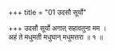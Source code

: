 +++
title = "01 उदसौ सूर्यो"

+++
उदसौ सूर्यो अगात् सहावतुना मम ।  
अहं ते मधुमती मधुघान् मधुमत्तरा ॥ १ ॥